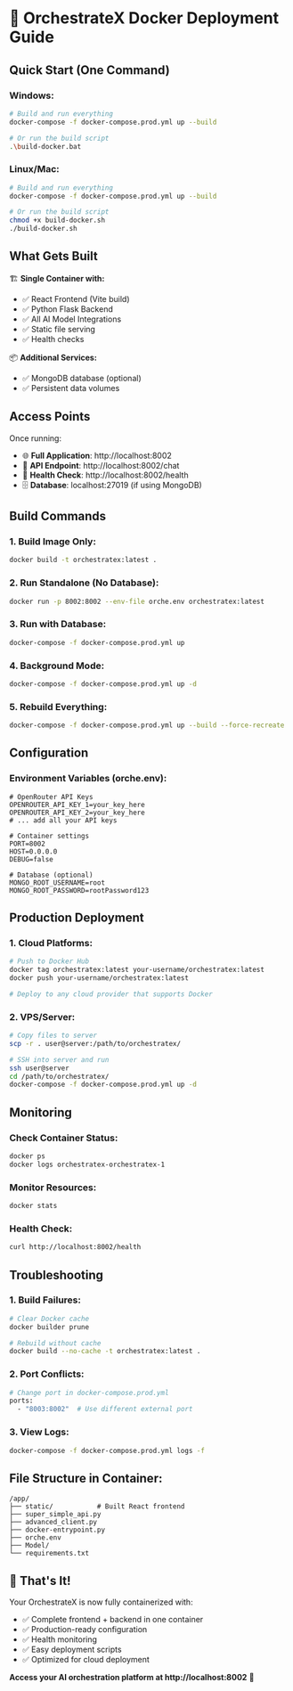 # 🐳 OrchestrateX Docker Deployment Guide

## Quick Start (One Command)

### Windows:
```bash
# Build and run everything
docker-compose -f docker-compose.prod.yml up --build

# Or run the build script
.\build-docker.bat
```

### Linux/Mac:
```bash
# Build and run everything
docker-compose -f docker-compose.prod.yml up --build

# Or run the build script
chmod +x build-docker.sh
./build-docker.sh
```

## What Gets Built

🏗️ **Single Container with:**
- ✅ React Frontend (Vite build)
- ✅ Python Flask Backend 
- ✅ All AI Model Integrations
- ✅ Static file serving
- ✅ Health checks

📦 **Additional Services:**
- ✅ MongoDB database (optional)
- ✅ Persistent data volumes

## Access Points

Once running:
- 🌐 **Full Application**: http://localhost:8002
- 🔌 **API Endpoint**: http://localhost:8002/chat
- 💚 **Health Check**: http://localhost:8002/health
- 🗄️ **Database**: localhost:27019 (if using MongoDB)

## Build Commands

### 1. Build Image Only:
```bash
docker build -t orchestratex:latest .
```

### 2. Run Standalone (No Database):
```bash
docker run -p 8002:8002 --env-file orche.env orchestratex:latest
```

### 3. Run with Database:
```bash
docker-compose -f docker-compose.prod.yml up
```

### 4. Background Mode:
```bash
docker-compose -f docker-compose.prod.yml up -d
```

### 5. Rebuild Everything:
```bash
docker-compose -f docker-compose.prod.yml up --build --force-recreate
```

## Configuration

### Environment Variables (orche.env):
```env
# OpenRouter API Keys
OPENROUTER_API_KEY_1=your_key_here
OPENROUTER_API_KEY_2=your_key_here
# ... add all your API keys

# Container settings
PORT=8002
HOST=0.0.0.0
DEBUG=false

# Database (optional)
MONGO_ROOT_USERNAME=root
MONGO_ROOT_PASSWORD=rootPassword123
```

## Production Deployment

### 1. Cloud Platforms:
```bash
# Push to Docker Hub
docker tag orchestratex:latest your-username/orchestratex:latest
docker push your-username/orchestratex:latest

# Deploy to any cloud provider that supports Docker
```

### 2. VPS/Server:
```bash
# Copy files to server
scp -r . user@server:/path/to/orchestratex/

# SSH into server and run
ssh user@server
cd /path/to/orchestratex/
docker-compose -f docker-compose.prod.yml up -d
```

## Monitoring

### Check Container Status:
```bash
docker ps
docker logs orchestratex-orchestratex-1
```

### Monitor Resources:
```bash
docker stats
```

### Health Check:
```bash
curl http://localhost:8002/health
```

## Troubleshooting

### 1. Build Failures:
```bash
# Clear Docker cache
docker builder prune

# Rebuild without cache
docker build --no-cache -t orchestratex:latest .
```

### 2. Port Conflicts:
```bash
# Change port in docker-compose.prod.yml
ports:
  - "8003:8002"  # Use different external port
```

### 3. View Logs:
```bash
docker-compose -f docker-compose.prod.yml logs -f
```

## File Structure in Container:
```
/app/
├── static/           # Built React frontend
├── super_simple_api.py
├── advanced_client.py
├── docker-entrypoint.py
├── orche.env
├── Model/
└── requirements.txt
```

## 🎯 That's It!

Your OrchestrateX is now fully containerized with:
- ✅ Complete frontend + backend in one container
- ✅ Production-ready configuration  
- ✅ Health monitoring
- ✅ Easy deployment scripts
- ✅ Optimized for cloud deployment

**Access your AI orchestration platform at http://localhost:8002** 🚀